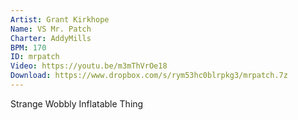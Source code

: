 ```yaml
---
Artist: Grant Kirkhope
Name: VS Mr. Patch
Charter: AddyMills
BPM: 170
ID: mrpatch
Video: https://youtu.be/m3mThVrOe18
Download: https://www.dropbox.com/s/rym53hc0blrpkg3/mrpatch.7z
---
```

Strange Wobbly Inflatable Thing
